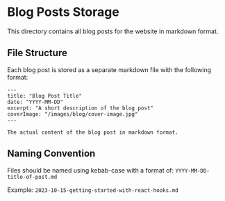 # Blog Posts Storage

This directory contains all blog posts for the website in markdown format.

## File Structure

Each blog post is stored as a separate markdown file with the following format:

```
---
title: "Blog Post Title"
date: "YYYY-MM-DD"
excerpt: "A short description of the blog post"
coverImage: "/images/blog/cover-image.jpg"
---

The actual content of the blog post in markdown format.
```

## Naming Convention

Files should be named using kebab-case with a format of:
`YYYY-MM-DD-title-of-post.md`

Example: `2023-10-15-getting-started-with-react-hooks.md`
```
